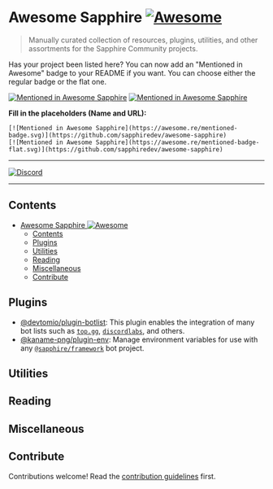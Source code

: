 # Awesome Sapphire [![Awesome](https://awesome.re/badge.svg)](https://awesome.re)

> Manually curated collection of resources, plugins, utilities, and other assortments for the Sapphire Community
> projects.

Has your project been listed here? You can now add an "Mentioned in Awesome" badge to your README if you want. You can
choose either the regular badge or the flat one.

[![Mentioned in Awesome Sapphire](https://awesome.re/mentioned-badge.svg)](https://github.com/sapphiredev/awesome-sapphire)
[![Mentioned in Awesome Sapphire](https://awesome.re/mentioned-badge-flat.svg)](https://github.com/sapphiredev/awesome-sapphire)

**Fill in the placeholders (Name and URL):**

```
[![Mentioned in Awesome Sapphire](https://awesome.re/mentioned-badge.svg)](https://github.com/sapphiredev/awesome-sapphire)
[![Mentioned in Awesome Sapphire](https://awesome.re/mentioned-badge-flat.svg)](https://github.com/sapphiredev/awesome-sapphire)
```

---

[![Discord](https://discord.com/api/guilds/737141877803057244/embed.png)](https://discord.gg/sapphiredev)

---

## Contents

- [Awesome Sapphire ![Awesome](https://awesome.re)](#awesome-sapphire-)
  - [Contents](#contents)
  - [Plugins](#plugins)
  - [Utilities](#utilities)
  - [Reading](#reading)
  - [Miscellaneous](#miscellaneous)
  - [Contribute](#contribute)

## Plugins

- [@devtomio/plugin-botlist](https://github.com/devtomio/sapphire-plugin-botlist#readme): This plugin enables the
  integration of many bot lists such as [`top.gg`](https://top.gg), [`discordlabs`](https://discordlabs.org), and
  others.
- [@kaname-png/plugin-env](https://github.com/kaname-png/neko-plugins/tree/main/packages/env): Manage environment variables for use with any [`@sapphire/framework`](https://github.com/sapphiredev/framework) bot project.

## Utilities

## Reading

## Miscellaneous

## Contribute

Contributions welcome! Read the [contribution guidelines](.github/CONTRIBUTING.md) first.
